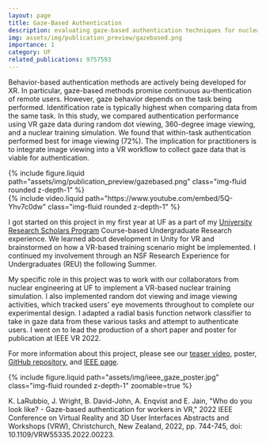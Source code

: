```yaml
---
layout: page
title: Gaze-Based Authentication
description: evaluating gaze-based authentication techniques for nuclear operator training in virtual reality
img: assets/img/publication_preview/gazebased.png
importance: 1
category: UF
related_publications: 9757593
---
```



Behavior-based authentication methods are actively being developed for XR. In particular, gaze-based methods promise continuous au-thentication of remote users. However, gaze behavior depends on the task being performed. Identification rate is typically highest when comparing data from the same task. In this study, we compared authentication performance using VR gaze data during random dot viewing, 360-degree image viewing, and a nuclear training simulation. We found that within-task authentication performed best for image viewing (72%). The implication for practitioners is to integrate image viewing into a VR workflow to collect gaze data that is viable for authentication.

<div class="row mt-3">
    <div class="col-sm mt-3 mt-md-0">
        {% include figure.liquid path="assets/img/publication_preview/gazebased.png" class="img-fluid rounded z-depth-1" %}
    </div>
    <div class="col-sm mt-3 mt-md-0">
        {% include video.liquid path="https://www.youtube.com/embed/5Q-Yhv7c0dw" class="img-fluid rounded z-depth-1" %}
    </div>
</div>

I got started on this project in my first year at UF as a part of my <a href="https://cur.aa.ufl.edu/about-ursp/">University Research Scholars Program</a> Course-based Undergraduate Research experience. We learned about development in Unity for VR and brainstormed on how a VR-based training scenario might be implemented. I continued my involvement through an NSF Research Experience for Undergraduates (REU) the following Summer.

My specific role in this project was to work with our collaborators from nuclear engineering at UF to implement a VR-based nuclear training simulation. I also implemented random dot viewing and image viewing activities, which tracked users' eye movements throughout to complete our experimental design. I adapted a radial basis function network classifier to take in gaze data from these various tasks and attempt to authenticate users. I went on to lead the production of a short paper and poster for publication at IEEE VR 2022. 

For more information about this project, please see our <a href="https://www.youtube.com/watch?v=5Q-Yhv7c0dw">teaser video</a>, poster, <a href="https://github.com/klarubbio/fall21_headset_demo">GitHub repository</a>, and <a href="https://ieeexplore.ieee.org/document/9757593">IEEE page</a>.





<div class="row mt-3">
    <div class="col-sm mt-3 mt-md-0">
        {% include figure.liquid path="assets/img/ieee_gaze_poster.jpg" class="img-fluid rounded z-depth-1" zoomable=true %}
    </div>
</div>

K. LaRubbio, J. Wright, B. David-John, A. Enqvist and E. Jain, "Who do you look like? - Gaze-based authentication for workers in VR," 2022 IEEE Conference on Virtual Reality and 3D User Interfaces Abstracts and Workshops (VRW), Christchurch, New Zealand, 2022, pp. 744-745, doi: 10.1109/VRW55335.2022.00223.



